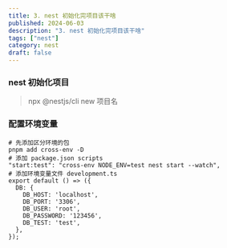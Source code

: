 ```yaml
---
title: 3. nest 初始化完项目该干啥
published: 2024-06-03
description: "3. nest 初始化完项目该干啥"
tags: ["nest"]
category: nest
draft: false
---
```


### nest 初始化项目
> npx @nestjs/cli new 项目名

### 配置环境变量
```
# 先添加区分环境的包
pnpm add cross-env -D
# 添加 package.json scripts
"start:test": "cross-env NODE_ENV=test nest start --watch",
# 添加环境变量文件 development.ts
export default () => ({
  DB: {
    DB_HOST: 'localhost',
    DB_PORT: '3306',
    DB_USER: 'root',
    DB_PASSWORD: '123456',
    DB_TEST: 'test',
  },
});
```
